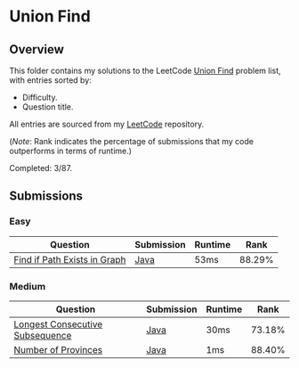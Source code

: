 # Union Find

## Overview
This folder contains my solutions to the LeetCode [Union Find](https://leetcode.com/problem-list/union-find/) problem list,
with entries sorted by:
- Difficulty.
- Question title.

All entries are sourced from my [LeetCode](https://github.com/shumarb/leetcode) repository.

(*Note*: Rank indicates the percentage of submissions that my code outperforms in terms of runtime.)

Completed: 3/87.

## Submissions
### Easy
| Question                                                                                                | Submission                                                                                     | Runtime | Rank   |
|---------------------------------------------------------------------------------------------------------|------------------------------------------------------------------------------------------------|---------|--------|
| [Find if Path Exists in Graph](https://leetcode.com/problems/find-if-path-exists-in-graph/description/) | [Java](https://github.com/shumarb/leetcode/blob/main/submissions/FindIfPathExistsInGraph.java) | 53ms    | 88.29% |

### Medium
| Question                                                                                                      | Submission                                                                                           | Runtime | Rank   |
|---------------------------------------------------------------------------------------------------------------|------------------------------------------------------------------------------------------------------|---------|--------|
| [Longest Consecutive Subsequence](https://leetcode.com/problems/longest-consecutive-subsequence/description/) | [Java](https://github.com/shumarb/leetcode/blob/main/submissions/LongestConsecutiveSubsequence.java) | 30ms    | 73.18% |
| [Number of Provinces](https://leetcode.com/problems/number-of-provinces/description/)                         | [Java](https://github.com/shumarb/leetcode/blob/main/submissions/NumberOfProvinces.java)             | 1ms     | 88.40% |